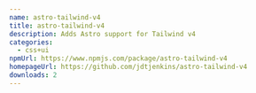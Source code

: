 ```yaml
---
name: astro-tailwind-v4
title: astro-tailwind-v4
description: Adds Astro support for Tailwind v4
categories:
  - css+ui
npmUrl: https://www.npmjs.com/package/astro-tailwind-v4
homepageUrl: https://github.com/jdtjenkins/astro-tailwind-v4
downloads: 2
---
```


